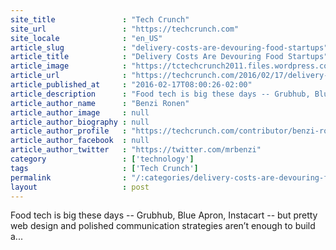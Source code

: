 ```yaml
---
site_title               : "Tech Crunch"
site_url                 : "https://techcrunch.com"
site_locale              : "en_US"
article_slug             : "delivery-costs-are-devouring-food-startups"
article_title            : "Delivery Costs Are Devouring Food Startups"
article_image            : "https://tctechcrunch2011.files.wordpress.com/2016/02/pacman.jpg?w=764&h=400&crop=1"
article_url              : "https://techcrunch.com/2016/02/17/delivery-costs-are-devouring-food-startups/"
article_published_at     : "2016-02-17T08:00:26-02:00"
article_description      : "Food tech is big these days -- Grubhub, Blue Apron, Instacart -- but pretty web design and polished communication strategies aren’t enough to build a..."
article_author_name      : "Benzi Ronen"
article_author_image     : null
article_author_biography : null
article_author_profile   : "https://techcrunch.com/contributor/benzi-ronen/"
article_author_facebook  : null
article_author_twitter   : "https://twitter.com/mrbenzi"
category                 : ['technology']
tags                     : ['Tech Crunch']
permalink                : "/:categories/delivery-costs-are-devouring-food-startups/"
layout                   : post
---
```


Food tech is big these days -- Grubhub, Blue Apron, Instacart -- but pretty web design and polished communication strategies aren’t enough to build a...
